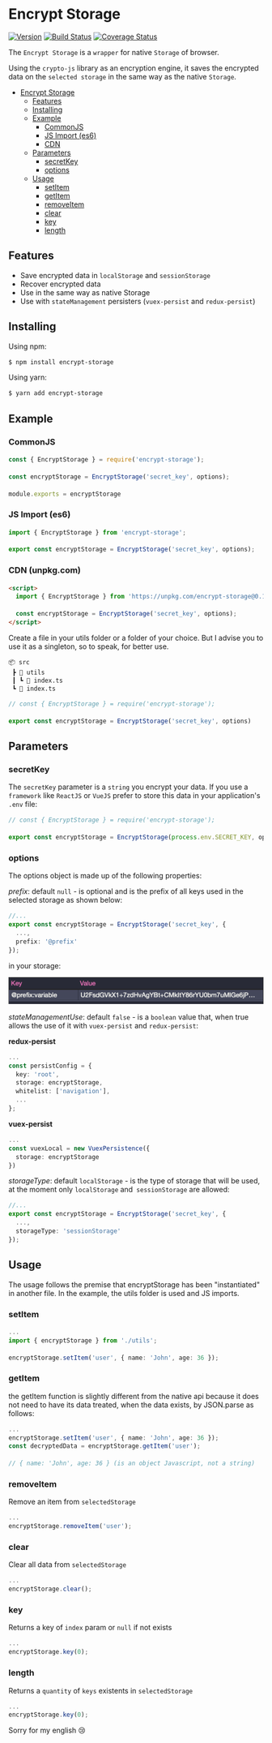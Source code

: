 # Encrypt Storage
[![Version](https://img.shields.io/github/package-json/v/michelonsouza/encrypt-storage/master)](https://github.com/michelonsouza/encrypt-storage/blob/master/package.json) [![Build Status](https://travis-ci.com/michelonsouza/encrypt-storage.svg?branch=master)](https://travis-ci.com/michelonsouza/clean-react) [![Coverage Status](https://coveralls.io/repos/github/michelonsouza/encrypt-storage/badge.svg)](https://coveralls.io/github/michelonsouza/encrypt-storage)

The `Encrypt Storage` is a `wrapper` for native `Storage` of browser.

Using the `crypto-js` library as an encryption engine, it saves the encrypted data on the `selected storage` in the same way as the native `Storage`.

- [Encrypt Storage](#encrypt-storage)
  - [Features](#features)
  - [Installing](#installing)
  - [Example](#example)
    - [CommonJS](#commonjs)
    - [JS Import (es6)](#js-import-es6)
    - [CDN](#cdn)
  - [Parameters](#parameters)
    - [secretKey](#secretkey)
    - [options](#options)
  - [Usage](#usage)
    - [setItem](#setitem)
    - [getItem](#getitem)
    - [removeItem](#removeitem)
    - [clear](#clear)
    - [key](#key)
    - [length](#length)

## Features
  - Save encrypted data in `localStorage` and `sessionStorage`
  - Recover encrypted data
  - Use in the same way as native Storage
  - Use with `stateManagement` persisters (`vuex-persist` and `redux-persist`)


## Installing
Using npm:
```bash
$ npm install encrypt-storage
```
Using yarn:
```bash
$ yarn add encrypt-storage
```

## Example
### CommonJS
```typescript
const { EncryptStorage } = require('encrypt-storage');

const encryptStorage = EncryptStorage('secret_key', options);

module.exports = encryptStorage
```

### JS Import (es6)
```typescript
import { EncryptStorage } from 'encrypt-storage';

export const encryptStorage = EncryptStorage('secret_key', options);
```

### CDN (unpkg.com)
```html
<script>
  import { EncryptStorage } from 'https://unpkg.com/encrypt-storage@0.1.23/dist/index.js'

  const encryptStorage = EncryptStorage('secret_key', options);
</script>
```

Create a file in your utils folder or a folder of your choice. But I advise you to use it as a singleton, so to speak, for better use.

```
📦 src
 ┣ 📂 utils
 ┃ ┗ 📜 index.ts
 ┗ 📜 index.ts
```

```typescript
// const { EncryptStorage } = require('encrypt-storage');

export const encryptStorage = EncryptStorage('secret_key', options)
```

## Parameters
### secretKey
The `secretKey` parameter is a `string` you encrypt your data. If you use a `framework` like `ReactJS` or `VueJS` prefer to store this data in your application's `.env` file:

```typescript
// const { EncryptStorage } = require('encrypt-storage');

export const encryptStorage = EncryptStorage(process.env.SECRET_KEY, options)
```

### options
The options object is made up of the following properties:

*prefix*: default `null` - is optional and is the prefix of all keys used in the selected storage as shown below:
```typescript
//...
export const encryptStorage = EncryptStorage('secret_key', {
  ...,
  prefix: '@prefix'
});
```

in your storage:

![storageKeyValue](./.github/images/storageKeyValue.png)

*stateManagementUse*: default `false` - is a `boolean` value that, when true allows the use of it with `vuex-persist` and `redux-persist`:

**redux-persist**
```typescript
...
const persistConfig = {
  key: 'root',
  storage: encryptStorage,
  whitelist: ['navigation'],
  ...
};
```

**vuex-persist**
```typescript
...
const vuexLocal = new VuexPersistence({
  storage: encryptStorage
})
```

*storageType*: default `localStorage` - is the type of storage that will be used, at the moment only `localStorage` and` sessionStorage` are allowed:

```typescript
//...
export const encryptStorage = EncryptStorage('secret_key', {
  ...,
  storageType: 'sessionStorage'
});
```

## Usage
The usage follows the premise that encryptStorage has been "instantiated" in another file. In the example, the utils folder is used and JS imports.

### setItem
```typescript
...
import { encryptStorage } from './utils';

encryptStorage.setItem('user', { name: 'John', age: 36 });
```
### getItem
the getItem function is slightly different from the native api because it does not need to have its data treated, when the data exists, by JSON.parse as follows:

```typescript
...
encryptStorage.setItem('user', { name: 'John', age: 36 });
const decryptedData = encryptStorage.getItem('user');

// { name: 'John', age: 36 } (is an object Javascript, not a string)
```

### removeItem
Remove an item from `selectedStorage`
```typescript
...
encryptStorage.removeItem('user');
```

### clear
Clear all data from `selectedStorage`
```typescript
...
encryptStorage.clear();
```

### key
Returns a key of `index` param or `null` if not exists
```typescript
...
encryptStorage.key(0);
```

### length
Returns a `quantity` of `keys` existents in `selectedStorage`
```typescript
...
encryptStorage.key(0);
```

Sorry for my english 😢
